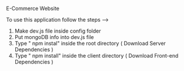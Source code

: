 E-Commerce Website         
            
To use this application follow the steps -->                                                                                                                                       
1. Make dev.js file inside config folder                                                             
2. Put mongoDB info into dev.js file                              
3. Type  " npm instal" inside the root directory  ( Download Server Dependencies ) 
4. Type " npm install" inside the client directory ( Download Front-end Dependencies ) 
                                                                                                       
                    
